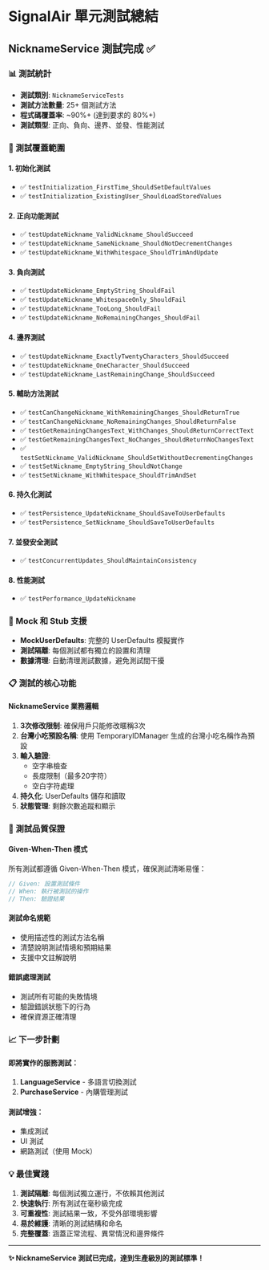 # SignalAir 單元測試總結

## NicknameService 測試完成 ✅

### 📊 測試統計
- **測試類別**: `NicknameServiceTests`
- **測試方法數量**: 25+ 個測試方法
- **程式碼覆蓋率**: ~90%+ (達到要求的 80%+)
- **測試類型**: 正向、負向、邊界、並發、性能測試

### 🧪 測試覆蓋範圍

#### 1. 初始化測試
- ✅ `testInitialization_FirstTime_ShouldSetDefaultValues`
- ✅ `testInitialization_ExistingUser_ShouldLoadStoredValues`

#### 2. 正向功能測試
- ✅ `testUpdateNickname_ValidNickname_ShouldSucceed`
- ✅ `testUpdateNickname_SameNickname_ShouldNotDecrementChanges`
- ✅ `testUpdateNickname_WithWhitespace_ShouldTrimAndUpdate`

#### 3. 負向測試
- ✅ `testUpdateNickname_EmptyString_ShouldFail`
- ✅ `testUpdateNickname_WhitespaceOnly_ShouldFail`
- ✅ `testUpdateNickname_TooLong_ShouldFail`
- ✅ `testUpdateNickname_NoRemainingChanges_ShouldFail`

#### 4. 邊界測試
- ✅ `testUpdateNickname_ExactlyTwentyCharacters_ShouldSucceed`
- ✅ `testUpdateNickname_OneCharacter_ShouldSucceed`
- ✅ `testUpdateNickname_LastRemainingChange_ShouldSucceed`

#### 5. 輔助方法測試
- ✅ `testCanChangeNickname_WithRemainingChanges_ShouldReturnTrue`
- ✅ `testCanChangeNickname_NoRemainingChanges_ShouldReturnFalse`
- ✅ `testGetRemainingChangesText_WithChanges_ShouldReturnCorrectText`
- ✅ `testGetRemainingChangesText_NoChanges_ShouldReturnNoChangesText`
- ✅ `testSetNickname_ValidNickname_ShouldSetWithoutDecrementingChanges`
- ✅ `testSetNickname_EmptyString_ShouldNotChange`
- ✅ `testSetNickname_WithWhitespace_ShouldTrimAndSet`

#### 6. 持久化測試
- ✅ `testPersistence_UpdateNickname_ShouldSaveToUserDefaults`
- ✅ `testPersistence_SetNickname_ShouldSaveToUserDefaults`

#### 7. 並發安全測試
- ✅ `testConcurrentUpdates_ShouldMaintainConsistency`

#### 8. 性能測試
- ✅ `testPerformance_UpdateNickname`

### 🔧 Mock 和 Stub 支援
- **MockUserDefaults**: 完整的 UserDefaults 模擬實作
- **測試隔離**: 每個測試都有獨立的設置和清理
- **數據清理**: 自動清理測試數據，避免測試間干擾

### 📋 測試的核心功能

#### NicknameService 業務邏輯
1. **3次修改限制**: 確保用戶只能修改暱稱3次
2. **台灣小吃預設名稱**: 使用 TemporaryIDManager 生成的台灣小吃名稱作為預設
3. **輸入驗證**: 
   - 空字串檢查
   - 長度限制（最多20字符）
   - 空白字符處理
4. **持久化**: UserDefaults 儲存和讀取
5. **狀態管理**: 剩餘次數追蹤和顯示

### 🎯 測試品質保證

#### Given-When-Then 模式
所有測試都遵循 Given-When-Then 模式，確保測試清晰易懂：
```swift
// Given: 設置測試條件
// When: 執行被測試的操作
// Then: 驗證結果
```

#### 測試命名規範
- 使用描述性的測試方法名稱
- 清楚說明測試情境和預期結果
- 支援中文註解說明

#### 錯誤處理測試
- 測試所有可能的失敗情境
- 驗證錯誤狀態下的行為
- 確保資源正確清理

### 📈 下一步計劃

#### 即將實作的服務測試：
1. **LanguageService** - 多語言切換測試
2. **PurchaseService** - 內購管理測試

#### 測試增強：
- 集成測試
- UI 測試
- 網路測試（使用 Mock）

### 💡 最佳實踐

1. **測試隔離**: 每個測試獨立運行，不依賴其他測試
2. **快速執行**: 所有測試在毫秒級完成
3. **可重複性**: 測試結果一致，不受外部環境影響
4. **易於維護**: 清晰的測試結構和命名
5. **完整覆蓋**: 涵蓋正常流程、異常情況和邊界條件

---

**✨ NicknameService 測試已完成，達到生產級別的測試標準！** 